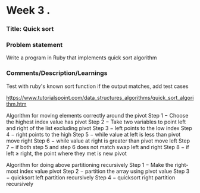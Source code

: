 # Week 3 .

### Title: Quick sort

### Problem statement
Write a program in Ruby that implements quick sort algorithm

### Comments/Description/Learnings
Test with ruby's known sort function if the output matches, add test cases

https://www.tutorialspoint.com/data_structures_algorithms/quick_sort_algorithm.htm

Algorithm for moving elements correctly around the pivot
Step 1 − Choose the highest index value has pivot
Step 2 − Take two variables to point left and right of the list excluding pivot
Step 3 − left points to the low index
Step 4 − right points to the high
Step 5 − while value at left is less than pivot move right
Step 6 − while value at right is greater than pivot move left
Step 7 − if both step 5 and step 6 does not match swap left and right
Step 8 − if left ≥ right, the point where they met is new pivot

Algorithm for doing above partitioning recursively
Step 1 − Make the right-most index value pivot
Step 2 − partition the array using pivot value
Step 3 − quicksort left partition recursively
Step 4 − quicksort right partition recursively
